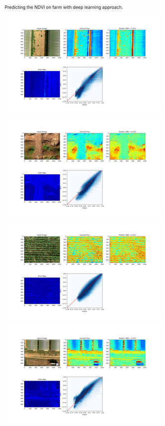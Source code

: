 Predicting the NDVI on farm with deep learning approach.

![0](https://github.com/jack09581013/NDVI/blob/main/result/test/0.png)

![1](https://github.com/jack09581013/NDVI/blob/main/result/test/1.png)

![2](https://github.com/jack09581013/NDVI/blob/main/result/test/2.png)

![3](https://github.com/jack09581013/NDVI/blob/main/result/test/3.png)

